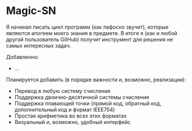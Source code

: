 # Magic-SN
Я начинал писать цикл программ (как пафосно звучит), которые являются апогеем моего знания в предмете. В итоге я (как и любой другой пользователь GitHub) получит инструмент для решения не самых интересных задач.

Добавленно:

- ...

Планируется добавить (в порядке важности и, возможно, реализации):

- Перевод в любую систему счисления
- Поддержка двоично-десятичной системы счисления
- Поддержка плавающей точки (прямой код, обратный код, дополнительный код и формат IEEE754)
- Простая арифметика во всех этих форматах
- Визуальный и, возможно, удобный интерфейс

